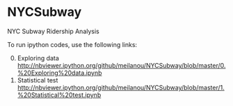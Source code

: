 # NYCSubway
NYC Subway Ridership Analysis

To run ipython codes, use the following links:

0. Exploring data
http://nbviewer.ipython.org/github/meilanou/NYCSubway/blob/master/0.%20Exploring%20data.ipynb
1. Statistical test
http://nbviewer.ipython.org/github/meilanou/NYCSubway/blob/master/1.%20Statistical%20test.ipynb

